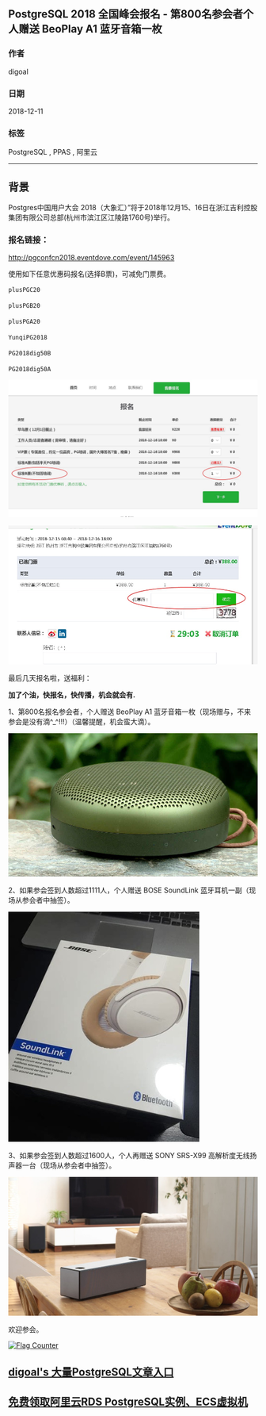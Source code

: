 ## PostgreSQL 2018 全国峰会报名 - 第800名参会者个人赠送 BeoPlay A1 蓝牙音箱一枚  
                                                                   
### 作者                                                                   
digoal                                                                   
                                                                   
### 日期                                                                   
2018-12-11                                                               
                                                                   
### 标签                                                                   
PostgreSQL , PPAS , 阿里云          
                                                                   
----                                                                   
                                                                   
## 背景     
Postgres中国用户大会 2018（大象汇）”将于2018年12月15、16日在浙江吉利控股集团有限公司总部(杭州市滨江区江陵路1760号)举行。  
  
### 报名链接：  
  
http://pgconfcn2018.eventdove.com/event/145963  
  
使用如下任意优惠码报名(选择B票)，可减免门票费。  
  
```  
plusPGC20    
  
plusPGB20        
  
plusPGA20      
  
YunqiPG2018    
  
PG2018dig50B   
  
PG2018dig50A   
```  
  
![pic](20181211_01_pic_002.jpg)  
  
![pic](20181211_01_pic_003.jpg)  
  
最后几天报名啦，送福利：  
  
**加了个油，快报名，快传播，机会就会有.**  
  
1、第800名报名参会者，个人赠送 BeoPlay A1 蓝牙音箱一枚（现场赠与，不来参会是没有滴^_^!!!）（温馨提醒，机会蛮大滴）。    
  
![pic](20181211_01_pic_001.jpeg)  
  
2、如果参会签到人数超过1111人，个人赠送 BOSE SoundLink 蓝牙耳机一副（现场从参会者中抽签）。   
  
![pic](20181211_01_pic_005.jpg)  
  
3、如果参会签到人数超过1600人，个人再赠送 SONY SRS-X99 高解析度无线扬声器一台（现场从参会者中抽签）。   
  
![pic](20181211_01_pic_004.jpg)  
    
欢迎参会。  
    
  
<a rel="nofollow" href="http://info.flagcounter.com/h9V1"  ><img src="http://s03.flagcounter.com/count/h9V1/bg_FFFFFF/txt_000000/border_CCCCCC/columns_2/maxflags_12/viewers_0/labels_0/pageviews_0/flags_0/"  alt="Flag Counter"  border="0"  ></a>  
  
  
## [digoal's 大量PostgreSQL文章入口](https://github.com/digoal/blog/blob/master/README.md "22709685feb7cab07d30f30387f0a9ae")
  
  
## [免费领取阿里云RDS PostgreSQL实例、ECS虚拟机](https://free.aliyun.com/ "57258f76c37864c6e6d23383d05714ea")
  
